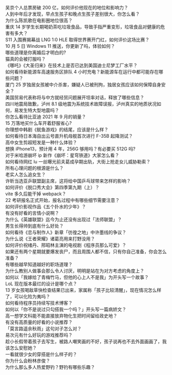 吴京个人总票房破 200 亿，如何评价他现在的地位和影响力？  
人到中年后才发现，早点生孩子和晚点生孩子差别很大，你怎么看？  
为什么陈凯歌在电影圈地位很高？  
重庆 14 岁学生长期喝奶茶吃垃圾食品，导致手指严重变形，垃圾食品对健康的危害有多大？  
S11 入围赛揭幕战 LNG 1:0 HLE 取得世界赛开门红，如何评价这场比赛？  
10 月 5 日 Windows 11 推送，你更新了吗，体验如何？  
哪些道理是你离婚后才明白的?  
猫真的会被打服吗？  
《哪吒》《大圣归来》在技术上是否已达到美国迪士尼梦工厂水平？  
如何看待新能源车高速服务区排队 4 小时充电？新能源车在运行中都可能存在哪些问题？  
厦门 25 岁独居女孩被中介杀害，嫌疑人已被刑拘，独居女孩应该如何保障自身安全？  
美国贸易代表称将与中方就经贸问题展开坦率对话，释放了哪些信息？  
四川地震局致歉，泸州 8.1 级地震为系统技术故障误报，泸州真实的地质状况如何，易发生特大型地震吗？  
你怎么看待比亚迪 2021 年 9 月的销量？  
15 万落地买什么车开着舒服省心?  
你理想中韩剧《鱿鱼游戏》的结尾，应该是什么样？  
如何看待日本海自出云号直升机母舰首次进行 F-35B 起降测试？  
高中女生剪超短发是一种什么体验？  
想换 iPhone13，预计用 4 年，256G 够用吗？有必要买 512G 吗?  
对于米哈游崩坏 ip 新作《崩坏：星穹铁道》大家怎么看？  
如何看待网红 lu 一丝曝光前夫葛成孕期出轨，大街上抢走女儿威胁勒索？  
所有心理问题的根源是什么？  
老实人怎么追女生？  
许昕当选亚乒联盟副主席，这将给中国乒乓球带来怎样的影响？  
如何评价《脱口秀大会》第四季第九期（上）？  
vite 多久后能干掉 webpack？  
22 考研报名正式开始，报名过程中有哪些细节需要注意？  
如何评价影视作品《五个扑水的少年》？  
有没有好看的言情小说啊？  
为什么《英雄联盟》迄今为止还没有出现过「法师联盟」？  
男生长得帅到底有什么好处？  
如何看待《恋与制作人》新章「彷徨之地」中许墨线的争议？  
为什么说《王者荣耀》诸葛亮用来打野没用？  
如何评价祝绪丹、邢昭林主演的电视剧《程序员那么可爱》？  
如果还有两个星期就要爆发丧尸，而且周围人都不信，只有你自己准备，你会怎么准备？  
有哪些越早知道越好的职场道理？  
为什么教别人做事会那么令人讨厌，明明是站在为对方考虑的角度上？  
如何以「我嫁给了青梅竹马，但他的心上人不是我」为开头写一个故事？  
LoL 现在版本最烂的设计是哪个点？  
13 岁女孩喝敌草快检查结果已出来，家属称「孩子比较清醒」，现在情况怎么样了，可以化险为夷吗？  
如何看待程序员持续写技术博客？  
如何以「你不是说过只勾搭我一个吗？」开头写一篇病娇文？  
高一想学文科能不能直接放弃物化生把时间留给政史地？  
有没有高质量的好看的小说推荐？  
「莫言路遥余秋雨」这句对子怎么对？  
易次元有什么好玩的游戏推荐吗？  
趁小长假带着孩子去写生，被路人嘲笑画的不好，孩子说再也不去外面画画了，我该怎么安慰她？  
一看就很少女的穿搭是什么样子的？  
你为什么会粉林彦俊？  
为什么那么多人热爱野钓？野钓有哪些乐趣？  
